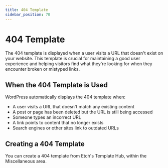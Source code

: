 ```yaml
---
title: 404 Template
sidebar_position: 70
---
```


# 404 Template

The 404 template is displayed when a user visits a URL that doesn't exist on your website. This template is crucial for maintaining a good user experience and helping visitors find what they're looking for when they encounter broken or mistyped links.

## When the 404 Template is Used

WordPress automatically displays the 404 template when:
- A user visits a URL that doesn't match any existing content
- A post or page has been deleted but the URL is still being accessed
- Someone types an incorrect URL
- A link points to content that no longer exists
- Search engines or other sites link to outdated URLs

## Creating a 404 Template

You can create a 404 template from Etch's Template Hub, within the Miscellaneous area. 